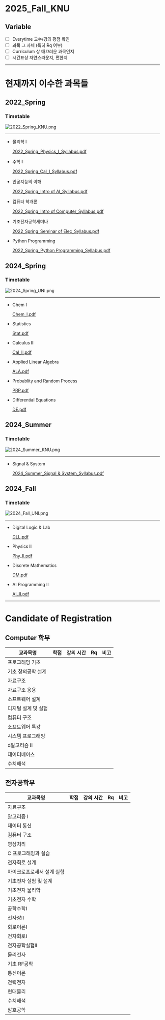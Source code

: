 # 2025_Fall_KNU

## Variable

- [ ]  Everytime 교수/강의 평점 확인
- [ ]  과목 그 자체 (특히 Rq 여부)
- [ ]  Curriculum 상 매끄러운 과목인지
- [ ]  시간표상 자연스러운지, 편한지

---

# 현재까지 이수한 과목들

## 2022_Spring

### Timetable

![2022_Spring_KNU.png](2022_Spring_KNU.png)

---

- 물리학 I
    
    [2022_Spring_Physics_I_Syllabus.pdf](2022_Spring_Physics_I_Syllabus.pdf)
    
- 수학 I
    
    [2022_Spring_Cal_I_Syllabus.pdf](2022_Spring_Cal_I_Syllabus.pdf)
    
- 인공지능의 이해
    
    [2022_Spring_Intro of AI_Syllabus.pdf](2022_Spring_Intro_of_AI_Syllabus.pdf)
    
- 컴퓨터 학개론
    
    [2022_Spring_Intro of Computer_Syllabus.pdf](2022_Spring_Intro_of_Computer_Syllabus.pdf)
    
- 기조전자공학세미나
    
    [2022_Spring_Seminar of Elec_Syllabus.pdf](2022_Spring_Seminar_of_Elec_Syllabus.pdf)
    
- Python Programming
    
    [2022_Spring_Python Programming_Syllabus.pdf](2022_Spring_Python_Programming_Syllabus.pdf)
    

## 2024_Spring

### Timetable

![2024_Spring_UNI.png](2024_Spring_UNI.png)

---

- Chem I
    
    [Chem_I.pdf](Chem_I.pdf)
    
- Statistics
    
    [Stat.pdf](Stat.pdf)
    
- Calculus II
    
    [Cal_II.pdf](Cal_II.pdf)
    
- Applied Linear Algebra
    
    [ALA.pdf](ALA.pdf)
    
- Probablity and Random Process
    
    [PRP.pdf](PRP.pdf)
    
- Differential Equations
    
    [DE.pdf](DE.pdf)
    

## 2024_Summer

### Timetable

![2024_Summer_KNU.png](2024_Summer_KNU.png)

---

- Signal & System
    
    [2024_Summer_Signal & System_Syllabus.pdf](2024_Summer_Signal__System_Syllabus.pdf)
    

## 2024_Fall

### Timetable

![2024_Fall_UNI.png](2024_Fall_UNI.png)

---

- Digital Logic & Lab
    
    [DLL.pdf](DLL.pdf)
    
- Physics II
    
    [Phy_II.pdf](Phy_II.pdf)
    
- Discrete Mathematics
    
    [DM.pdf](DM.pdf)
    
- AI Programming II
    
    [AI_II.pdf](AI_II.pdf)
    

---

# Candidate of Registration

## Computer 학부

| 교과목명 | 학점 | 강의 시간 | Rq | 비고 |
| --- | --- | --- | --- | --- |
|  프로그래밍 기초 |  |  |  |  |
| 기초 창의공학 설계 |  |  |  |  |
| 자료구조 |  |  |  |  |
| 자료구조 응용 |  |  |  |  |
| 소프트웨어 설계 |  |  |  |  |
| 디지털 설계 및 실험 |  |  |  |  |
| 컴퓨터 구조 |  |  |  |  |
| 소프트웨어 특강 |  |  |  |  |
| 시스템 프로그래밍 |  |  |  |  |
| d알고리즘 II |  |  |  |  |
| 데이터베이스 |  |  |  |  |
| 수치해석 |  |  |  |  |

## 전자공학부

| 교과목명 | 학점 | 강의 시간 | Rq | 비고 |
| --- | --- | --- | --- | --- |
| 자료구조 |  |  |  |  |
| 알고리즘 I |  |  |  |  |
| 데이터 통신 |  |  |  |  |
| 컴퓨터 구조 |  |  |  |  |
| 영상처리 |  |  |  |  |
| C 프로그래밍과 실습 |  |  |  |  |
| 전자회로 설계 |  |  |  |  |
| 마이크로프로세서 설계 실험 |  |  |  |  |
| 기초전자 실험 및 설계 |  |  |  |  |
| 기초전자 물리학 |  |  |  |  |
| 기초전자 수학 |  |  |  |  |
| 공학수학I |  |  |  |  |
| 전자장II |  |  |  |  |
| 회로이론I |  |  |  |  |
| 전자회로I |  |  |  |  |
| 전자공학실험II |  |  |  |  |
| 물리전자 |  |  |  |  |
| 기초 RF공학 |  |  |  |  |
| 통신이론 |  |  |  |  |
| 전력전자 |  |  |  |  |
| 현대물리 |  |  |  |  |
| 수치해석 |  |  |  |  |
| 암호공학 |  |  |  |  |